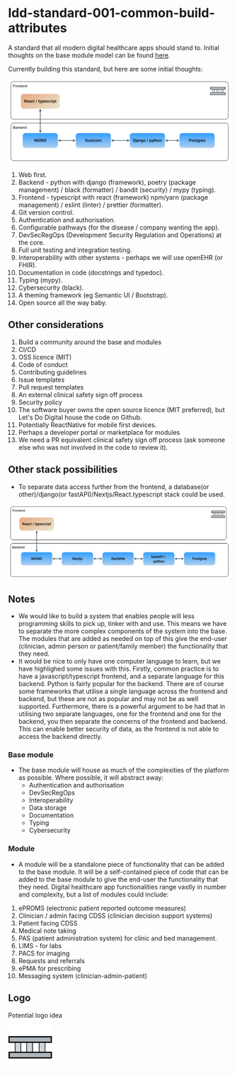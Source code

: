 # ldd-standard-001-common-build-attributes

A standard that all modern digital healthcare apps should stand to. Initial thoughts on the base module model can be found [here](https://letsdodigital.org/posts/2025-01-30-do-you-what-to-build-a-health-app/).

Currently building this standard, but here are some initial thoughts:

![A possible stack](/media/django-react.png)

1. Web first.
2. Backend - python with django (framework), poetry (package management) / black (formatter) / bandit (security) / mypy (typing).
3. Frontend - typescript with react (framework) npm/yarn (package management) / eslint (linter) / prettier (formatter).
4. Git version control.
5. Authentication and authorisation.
6. Configurable pathways (for the disease / company wanting the app).
7. DevSecRegOps (Development Security Regulation and Operations) at the core.
8. Full unit testing and integration testing.
9. Interoperability with other systems - perhaps we will use openEHR (or FHIR).
10. Documentation in code (docstrings and typedoc).
11. Typing (mypy).
12. Cybersecurity (black).
13. A theming framework (eg Semantic UI / Bootstrap).
14. Open source all the way baby.

## Other considerations

1. Build a community around the base and modules
2. CI/CD
3. OSS licence (MIT)
4. Code of conduct
5. Contributing guidelines
6. Issue templates
7. Pull request templates
8. An external clinical safety sign off process
9. Security policy
10. The software buyer owns the open source licence (MIT preferred), but Let's Do Digital house the code on Github.
11. Potentially ReactNative for mobile first devices.
12. Perhaps a developer portal or marketplace for modules
13. We need a PR equivalent clinical safety sign off process (ask someone else who was not involved in the code to review it).

## Other stack possibilities

- To separate data access further from the frontend, a database(or other)/django(or fastAPI)/Nextjs/React.typescript stack could be used.

![2nd possible stack](/media/django-react-react.png)

## Notes

- We would like to build a system that enables people will less programming skills to pick up, tinker with and use. This means we have to separate the more complex components of the system into the base. The modules that are added as needed on top of this give the end-user (clinician, admin person or patient/family member) the functionality that they need.
- It would be nice to only have one computer language to learn, but we have highlighed some issues with this. Firstly, common practice is to have a javascript/typescript frontend, and a separate language for this backend. Python is fairly popular for the backend. There are of course some frameworks that utilise a single language across the frontend and backend, but these are not as popular and may not be as well supported. Furthermore, there is a powerful argument to be had that in utilising two separate languages, one for the frontend and one for the backend, you then separate the concerns of the frontend and backend. This can enable better security of data, as the frontend is not able to access the backend directly.

### Base module

- The base module will house as much of the complexities of the platform as possible. Where possible, it will abstract away:
  - Authentication and authorisation
  - DevSecRegOps
  - Interoperability
  - Data storage
  - Documentation
  - Typing
  - Cybersecurity

### Module

- A module will be a standalone piece of functionality that can be added to the base module. It will be a self-contained piece of code that can be added to the base module to give the end-user the functionality that they need. Digital healthcare app functionalities range vastly in number and complexity, but a list of modules could include:

1. ePROMS (electronic patient reported outcome measures)
2. Clinician / admin facing CDSS (clinician decision support systems)
3. Patient facing CDSS
4. Medical note taking
5. PAS (patient administration system) for clinic and bed management.
6. LIMS - for labs
7. PACS for imaging
8. Requests and referrals
9. ePMA for prescribing
10. Messaging system (clinician-admin-patient)

## Logo

Potential logo idea

<img src="/media/logo.png" alt="Logo" style="max-height: 100px;">
